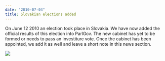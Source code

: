 ```yaml
---
date: "2010-07-04"
title: Slovakian elections added
---
```


On June 12 2010 an election took place in Slovakia. We have now added the official results of this election into ParlGov. The new cabinet has yet to be formed or needs to pass an investiture vote. Once the cabinet has been appointed, we add it as well and leave a short note in this news section.

![](/images/parliament-scotland.jpg)
